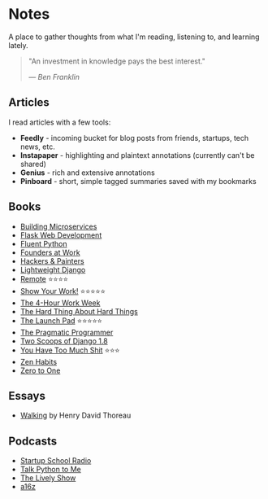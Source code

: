 # Notes

A place to gather thoughts from what I'm reading, listening to, and learning lately.

> "An investment in knowledge pays the best interest."
>
> &mdash; <cite>Ben Franklin</cite>

## Articles

I read articles with a few tools:

- **Feedly** - incoming bucket for blog posts from friends, startups, tech news, etc.
- **Instapaper** - highlighting and plaintext annotations (currently can't be shared)
- **Genius** - rich and extensive annotations
- **Pinboard** - short, simple tagged summaries saved with my bookmarks

## Books

- [Building Microservices](https://github.com/tedmiston/notes/blob/master/books/Building%20Microservices.md)
- [Flask Web Development](https://github.com/tedmiston/notes/blob/master/books/Flask%20Web%20Development.md)
- [Fluent Python](https://github.com/tedmiston/notes/blob/master/books/Fluent%20Python.md)
- [Founders at Work](https://github.com/tedmiston/notes/blob/master/books/Founders%20at%20Work.md)
- [Hackers & Painters](https://github.com/tedmiston/notes/blob/master/books/Hackers%20&%20Painters.md)
- [Lightweight Django](https://github.com/tedmiston/notes/blob/master/books/Lightweight%20Django.md)
- [Remote](https://github.com/tedmiston/notes/blob/master/books/Remote.md) ⭐⭐⭐⭐
- [Show Your Work!](https://github.com/tedmiston/notes/blob/master/books/Show%20Your%20Work!.md) ⭐⭐⭐⭐⭐
- [The 4-Hour Work Week](https://github.com/tedmiston/notes/blob/master/books/The%204-Hour%20Work%20Week.md)
- [The Hard Thing About Hard Things](https://github.com/tedmiston/notes/blob/master/books/The%20Hard%20Thing%20About%20Hard%20Things.md)
- [The Launch Pad](https://github.com/tedmiston/notes/blob/master/books/The%20Launch%20Pad.md) ⭐⭐⭐⭐⭐
- [The Pragmatic Programmer](https://github.com/tedmiston/notes/blob/master/books/The%20Pragmatic%20Programmer.md)
- [Two Scoops of Django 1.8](https://github.com/tedmiston/notes/blob/master/books/Two%20Scoops%20of%20Django.md)
- [You Have Too Much Shit](https://github.com/tedmiston/notes/blob/master/books/You%20Have%20Too%20Much%20Shit.md) ⭐⭐⭐
- [Zen Habits](https://github.com/tedmiston/notes/blob/master/books/Zen%20Habits.md)
- [Zero to One](https://github.com/tedmiston/notes/blob/master/books/Zero%20to%20One.md)

## Essays

- [Walking](https://github.com/tedmiston/notes/blob/master/essays/Walking%20(Thoreau).md) by Henry David Thoreau

## Podcasts

- [Startup School Radio](https://github.com/tedmiston/notes/tree/master/podcasts/Startup%20School%20Radio)
- [Talk Python to Me](https://github.com/tedmiston/notes/tree/master/podcasts/Talk%20Python%20to%20Me)
- [The Lively Show](https://github.com/tedmiston/notes/tree/master/podcasts/The%20Lively%20Show)
- [a16z](https://github.com/tedmiston/notes/tree/master/podcasts/a16z)
